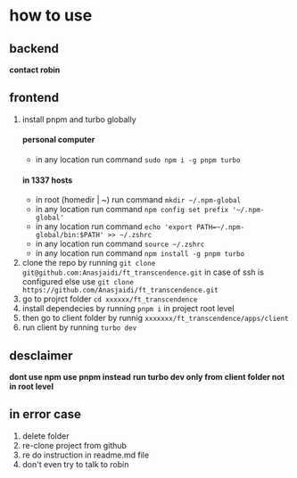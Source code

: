 # how to use

## backend

**contact robin**

## frontend


1. install pnpm and turbo globally
    #### personal computer
    - in any location run command `sudo npm i -g pnpm turbo`
    #### in 1337 hosts
    - in root (homedir | ~) run command `mkdir ~/.npm-global`
    - in any location run command `npm config set prefix '~/.npm-global'`
    - in any location run command `echo 'export PATH=~/.npm-global/bin:$PATH' >> ~/.zshrc`
    - in any location run command `source ~/.zshrc`
    - in any location run command `npm install -g pnpm turbo`
2. clone the repo by running `git clone git@github.com:Anasjaidi/ft_transcendence.git` in case of ssh is configured else use `git clone https://github.com/Anasjaidi/ft_transcendence.git`
3. go to projrct folder `cd xxxxxx/ft_transcendence`
4. install dependecies by running `pnpm i` in project root level
5. then go to client folder by runnig `xxxxxxx/ft_transcendence/apps/client`
6. run client by running `turbo dev`

## desclaimer 

**dont use npm use pnpm instead**
**run turbo dev only from client folder not in root level**

## in error case 
1. delete folder
2. re-clone project from github
3. re do instruction in readme.md file
4. don't even try to talk to robin


